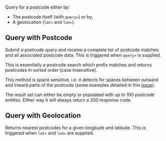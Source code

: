 Query for a postcode either by:

- The postcode itself (with `query=`) or by,
- A geolocation (`lat=` and `lon=`).

## Query with Postcode

Submit a postcode query and receive a complete list of postcode matches and all associated postcode data. This is triggered when `query=` is supplied.

This is essentially a postcode search which prefix matches and returns postcodes in sorted order (case insensitive).

This method is space sensitive, i.e. it detects for spaces between outward and inward parts of the postcode (some examples detailed in this [issue](https://github.com/ideal-postcodes/postcodes.io/issues/44)).

The result set can either be empty or populated with up to 100 postcode entities. Either way it will always return a 200 response code.

## Query with Geolocation

Returns nearest postcodes for a given longitude and latitude. This is triggered when `lat=` and `lon=` are supplied.
